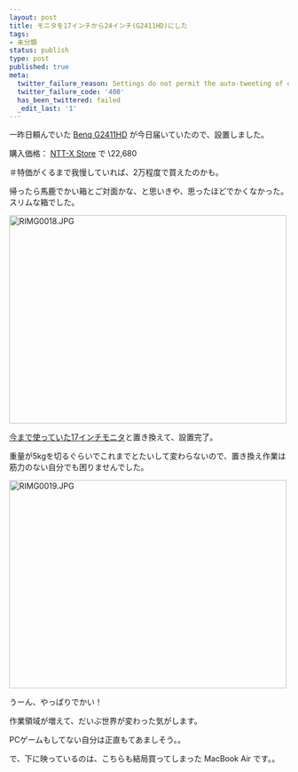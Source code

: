```yaml
---
layout: post
title: モニタを17インチから24インチ(G2411HD)にした
tags:
- 未分類
status: publish
type: post
published: true
meta:
  twitter_failure_reason: Settings do not permit the auto-tweeting of old posts
  twitter_failure_code: '400'
  has_been_twittered: failed
  _edit_last: '1'
---
```

一昨日頼んでいた <a href="http://www.benq.co.jp/products/LCD/?product=1451">Benq G2411HD</a> が今日届いていたので、設置しました。

購入価格： <a href="http://nttxstore.jp/">NTT-X Store</a> で \22,680

＃特価がくるまで我慢していれば、2万程度で買えたのかも。

<!--more-->
帰ったら馬鹿でかい箱とご対面かな、と思いきや、思ったほどでかくなかった。スリムな箱でした。

<a href="http://www.flickr.com/photos/masawo/3662260721/" title="RIMG0018.JPG by masawo77, on Flickr"><img src="http://farm3.static.flickr.com/2593/3662260721_7e4c1263e6.jpg" width="500" height="375" alt="RIMG0018.JPG" /></a>

<a href="http://wo.skr.jp/wp/2009/04/post_116.html">今まで使っていた17インチモニタ</a>と置き換えて、設置完了。

重量が5kgを切るぐらいでこれまでとたいして変わらないので、置き換え作業は筋力のない自分でも困りませんでした。

<a href="http://www.flickr.com/photos/masawo/3663064004/" title="RIMG0019.JPG by masawo77, on Flickr"><img src="http://farm4.static.flickr.com/3610/3663064004_0d8f0bdaa7.jpg" width="500" height="375" alt="RIMG0019.JPG" /></a>

うーん、やっぱりでかい！

作業領域が増えて、だいぶ世界が変わった気がします。

PCゲームもしてない自分は正直もてあましそう。。

で、下に映っているのは、こちらも結局買ってしまった MacBook Air です。。

